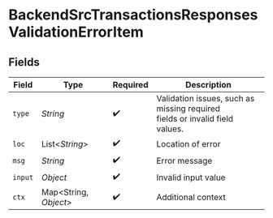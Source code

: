 # BackendSrcTransactionsResponsesValidationErrorItem


## Fields

| Field                                                                                           | Type                                                                                            | Required                                                                                        | Description                                                                                     |
| ----------------------------------------------------------------------------------------------- | ----------------------------------------------------------------------------------------------- | ----------------------------------------------------------------------------------------------- | ----------------------------------------------------------------------------------------------- |
| `type`                                                                                          | *String*                                                                                        | :heavy_check_mark:                                                                              | Validation issues, such as missing required<br/>                    fields or invalid field values. |
| `loc`                                                                                           | List\<*String*>                                                                                 | :heavy_check_mark:                                                                              | Location of error                                                                               |
| `msg`                                                                                           | *String*                                                                                        | :heavy_check_mark:                                                                              | Error message                                                                                   |
| `input`                                                                                         | *Object*                                                                                        | :heavy_check_mark:                                                                              | Invalid input value                                                                             |
| `ctx`                                                                                           | Map\<String, *Object*>                                                                          | :heavy_check_mark:                                                                              | Additional context                                                                              |